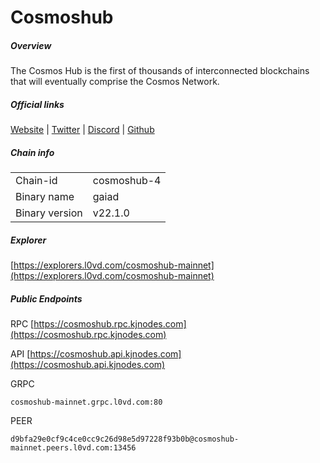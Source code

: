 # Cosmoshub


##### Overview
The Cosmos Hub is the first of thousands of interconnected blockchains that will eventually comprise the Cosmos Network.


##### Official links
[Website](https://hub.cosmos.network/) | [Twitter](https://twitter.com/cosmoshub) | [Discord](https://discord.gg/cosmosnetwork) | [Github](https://github.com/cosmos)

##### Chain info

|  |  |
| ------ | ------ |
| Chain-id | cosmoshub-4 |
| Binary name | gaiad |
| Binary version | v22.1.0 |

##### Explorer
[https://explorers.l0vd.com/cosmoshub-mainnet](https://explorers.l0vd.com/cosmoshub-mainnet)

##### Public Endpoints
RPC
[https://cosmoshub.rpc.kjnodes.com](https://cosmoshub.rpc.kjnodes.com)

API
[https://cosmoshub.api.kjnodes.com](https://cosmoshub.api.kjnodes.com)

GRPC
```
cosmoshub-mainnet.grpc.l0vd.com:80
```

PEER
```
d9bfa29e0cf9c4ce0cc9c26d98e5d97228f93b0b@cosmoshub-mainnet.peers.l0vd.com:13456
```
